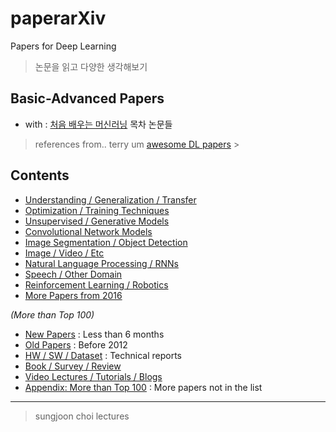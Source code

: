 # paperarXiv
Papers for Deep Learning

> 논문을 읽고 다양한 생각해보기 

## Basic-Advanced Papers

- with : [처음 배우는 머신러닝](https://github.com/underthelights/paperarXiv/blob/main/references/%EC%B2%98%EC%9D%8C%EB%B0%B0%EC%9A%B0%EB%8A%94%EB%A8%B8%EC%8B%A0%EB%9F%AC%EB%8B%9D.md) 목차 논문들
> references from..
  > terry um [awesome DL papers](https://github.com/terryum/awesome-deep-learning-papers/blob/master/README.md)
    > 

## Contents

* [Understanding / Generalization / Transfer](#understanding--generalization--transfer)
* [Optimization / Training Techniques](#optimization--training-techniques)
* [Unsupervised / Generative Models](#unsupervised--generative-models)
* [Convolutional Network Models](#convolutional-neural-network-models)
* [Image Segmentation / Object Detection](#image-segmentation--object-detection)
* [Image / Video / Etc](#image--video--etc)
* [Natural Language Processing / RNNs](#natural-language-processing--rnns)
* [Speech / Other Domain](#speech--other-domain)
* [Reinforcement Learning / Robotics](#reinforcement-learning--robotics)
* [More Papers from 2016](#more-papers-from-2016)

*(More than Top 100)*

* [New Papers](#new-papers) : Less than 6 months
* [Old Papers](#old-papers) : Before 2012
* [HW / SW / Dataset](#hw--sw--dataset) : Technical reports
* [Book / Survey / Review](#book--survey--review)
* [Video Lectures / Tutorials / Blogs](#video-lectures--tutorials--blogs)
* [Appendix: More than Top 100](#appendix-more-than-top-100) : More papers not in the list

* * *
  > sungjoon choi lectures
